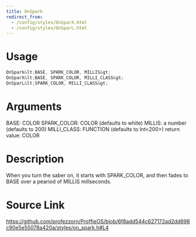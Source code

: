 ```yaml
---
title: OnSpark
redirect_from:
  - /config/styles/OnSparX.html
  - /config/styles/OnSparL.html
---
```


# Usage
```cpp
OnSpark&lt;BASE, SPARK_COLOR, MILLIS&gt;
OnSparX&lt;BASE, SPARK_COLOR, MILLI_CLASS&gt;
OnSparL&lt;SPARK_COLOR, MILLI_CLASS&gt;
```

# Arguments
BASE: COLOR
SPARK_COLOR: COLOR (defaults to white)
MILLIS: a number (defaults to 200)
MILLI_CLASS: FUNCTION (defaults to Int<200>)
return value: COLOR

# Description
When you turn the saber on, it starts with SPARK_COLOR, and then
fades to BASE over a peariod of MILLIS millseconds.

# Source Link
https://github.com/profezzorn/ProffieOS/blob/6f8add544c627172ad2dd698c90e5e55078a420a/styles/on_spark.h#L4
